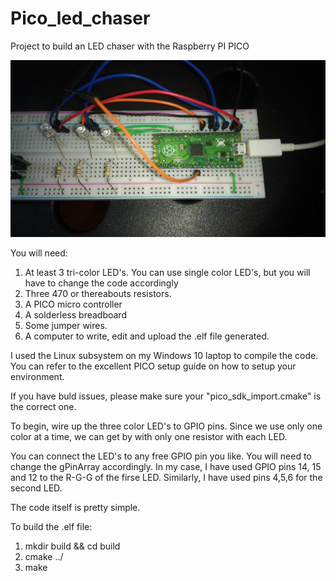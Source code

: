 # Pico_led_chaser
Project to build an LED chaser with the Raspberry PI PICO

![image](IMG_20210805_130053.jpg)



You will need:

1. At least 3 tri-color LED's. You can use single color LED's, but you will have to change the code accordingly
2. Three 470 or thereabouts resistors.
3. A PICO micro controller
4. A solderless breadboard
5. Some jumper wires.
6. A computer to write, edit and upload the .elf file generated. 

I used the Linux subsystem on my Windows 10 laptop to compile the code. You can refer to the excellent PICO setup guide on how to setup your environment.

If you have buld issues, please make sure your "pico_sdk_import.cmake" is the correct one.

To begin, wire up the three color LED's to GPIO pins. Since we use only one color at a time, we can get by with only one resistor with each LED. 

You can connect the LED's to any free GPIO pin you like. You will need to change the gPinArray accordingly. In my case, I have used GPIO pins 14, 15 and 12 to the R-G-G of the firse LED. Similarly, I have used pins 4,5,6 for the second LED. 

The code itself is pretty simple.

To build the .elf file:

1.  mkdir build && cd build
2.  cmake ../
3.  make


